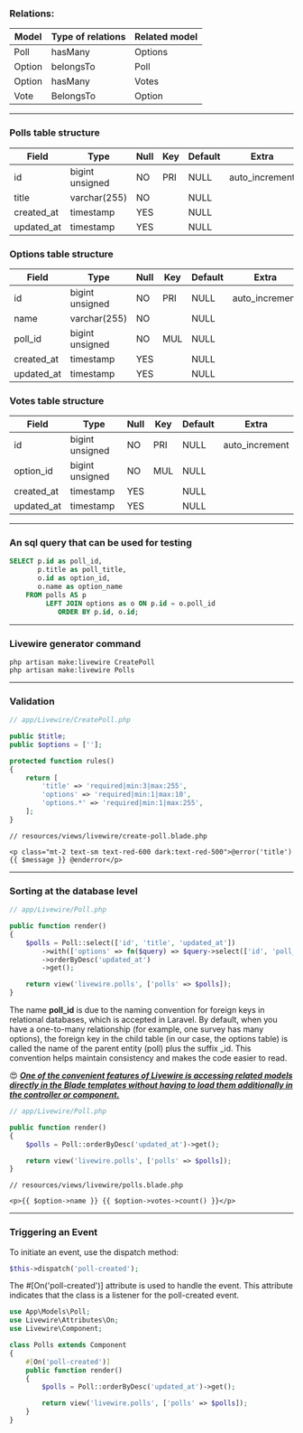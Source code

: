 ### Relations: 

| Model       | Type of relations | Related model |
|-------------|-------------------|---------------|
| Poll        | hasMany           | Options       |
| Option      | belongsTo         | Poll          |
| Option      | hasMany           | Votes         |
| Vote        | BelongsTo         | Option        |

---

### Polls table structure

| Field      | Type            | Null | Key | Default | Extra          |
|------------|-----------------|------|-----|---------|----------------|
| id         | bigint unsigned | NO   | PRI | NULL    | auto_increment |
| title      | varchar(255)    | NO   |     | NULL    |                |
| created_at | timestamp       | YES  |     | NULL    |                |
| updated_at | timestamp       | YES  |     | NULL    |                |

### Options table structure

| Field      | Type            | Null | Key | Default | Extra          |
|------------|-----------------|------|-----|---------|----------------|
| id         | bigint unsigned | NO   | PRI | NULL    | auto_increment |
| name       | varchar(255)    | NO   |     | NULL    |                |
| poll_id    | bigint unsigned | NO   | MUL | NULL    |                |
| created_at | timestamp       | YES  |     | NULL    |                |
| updated_at | timestamp       | YES  |     | NULL    |                |

### Votes table structure

| Field      | Type            | Null | Key | Default | Extra          |
|------------|-----------------|------|-----|---------|----------------|
| id         | bigint unsigned | NO   | PRI | NULL    | auto_increment |
| option_id  | bigint unsigned | NO   | MUL | NULL    |                |
| created_at | timestamp       | YES  |     | NULL    |                |
| updated_at | timestamp       | YES  |     | NULL    |                |

---

### An sql query that can be used for testing

```sql
SELECT p.id as poll_id, 
       p.title as poll_title, 
       o.id as option_id, 
       o.name as option_name 
    FROM polls AS p
         LEFT JOIN options as o ON p.id = o.poll_id 
            ORDER BY p.id, o.id;
```

---

### Livewire generator command

```
php artisan make:livewire CreatePoll
php artisan make:livewire Polls
```

---

### Validation

```php
// app/Livewire/CreatePoll.php

public $title;
public $options = [''];

protected function rules()
{
    return [
        'title' => 'required|min:3|max:255',
        'options' => 'required|min:1|max:10',
        'options.*' => 'required|min:1|max:255',
    ];
}
```

```blade
// resources/views/livewire/create-poll.blade.php

<p class="mt-2 text-sm text-red-600 dark:text-red-500">@error('title') {{ $message }} @enderror</p>
```

---

### Sorting at the database level

```php
// app/Livewire/Poll.php

public function render()
{
    $polls = Poll::select(['id', 'title', 'updated_at'])
        ->with(['options' => fn($query) => $query->select(['id', 'poll_id', 'name'])])
        ->orderByDesc('updated_at')
        ->get();

    return view('livewire.polls', ['polls' => $polls]);
}
```

The name **poll_id** is due to the naming convention for foreign keys in relational databases, which is accepted in Laravel. By default, when you have a one-to-many relationship (for example, one survey has many options), the foreign key in the child table (in our case, the options table) is called the name of the parent entity (poll) plus the suffix _id. This convention helps maintain consistency and makes the code easier to read.

😍 <u>***One of the convenient features of Livewire is accessing related models directly in the Blade templates without having to load them additionally in the controller or component.***</u>
```php
// app/Livewire/Poll.php

public function render()
{
    $polls = Poll::orderByDesc('updated_at')->get();

    return view('livewire.polls', ['polls' => $polls]);
}
```

```blade
// resources/views/livewire/polls.blade.php

<p>{{ $option->name }} {{ $option->votes->count() }}</p>
```

---

### Triggering an Event

To initiate an event, use the dispatch method:
```php
$this->dispatch('poll-created');
```

The #[On('poll-created')] attribute is used to handle the event. This attribute indicates that the class is a listener for the poll-created event.
```php
use App\Models\Poll;
use Livewire\Attributes\On;
use Livewire\Component;

class Polls extends Component
{
    #[On('poll-created')] 
    public function render()
    {
        $polls = Poll::orderByDesc('updated_at')->get();

        return view('livewire.polls', ['polls' => $polls]);
    }
}
```